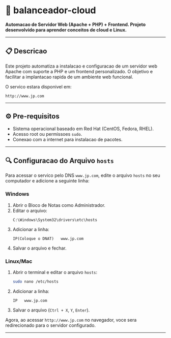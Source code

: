 # **📌 balanceador-cloud**  
**Automacao de Servidor Web (Apache + PHP) + Frontend. Projeto desenvolvido para aprender conceitos de cloud e Linux.**  

---

## **📋 Descricao**  
Este projeto automatiza a instalacao e configuracao de um servidor web Apache com suporte a PHP e um frontend personalizado. O objetivo e facilitar a implantacao rapida de um ambiente web funcional.  

O servico estara disponivel em:  
```
http://www.jp.com
```

---

## **⚙️ Pre-requisitos**  
- Sistema operacional baseado em Red Hat (CentOS, Fedora, RHEL).  
- Acesso root ou permissoes `sudo`.  
- Conexao com a internet para instalacao de pacotes.  

---

## **🔍 Configuracao do Arquivo `hosts`**  
Para acessar o servico pelo DNS `www.jp.com`, edite o arquivo `hosts` no seu computador e adicione a seguinte linha:  

### **Windows**  
1. Abrir o Bloco de Notas como Administrador.  
2. Editar o arquivo:  
   ```
   C:\Windows\System32\drivers\etc\hosts
   ```
3. Adicionar a linha:  
   ```
   IP(Coloque o DNAT)   www.jp.com
   ```
4. Salvar o arquivo e fechar.  

### **Linux/Mac**  
1. Abrir o terminal e editar o arquivo `hosts`:  
   ```bash
   sudo nano /etc/hosts
   ```
2. Adicionar a linha:  
   ```
   IP   www.jp.com
   ```
3. Salvar o arquivo (`Ctrl + X`, `Y`, `Enter`).  

Agora, ao acessar `http://www.jp.com` no navegador, voce sera redirecionado para o servidor configurado.  

---

